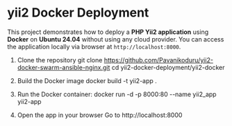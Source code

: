 # yii2 Docker Deployment

This project demonstrates how to deploy a **PHP Yii2 application** using **Docker** on **Ubuntu 24.04** without using any cloud provider. You can access the application locally via browser at `http://localhost:8000`.

1. Clone the repository
git clone https://github.com/Pavanikoduru/yii2-docker-swarm-ansible-nginx.git
cd yii2-docker-deployment/yii2-docker

2. Build the Docker image
docker build -t yii2-app .

3. Run the Docker container:
docker run -d -p 8000:80 --name yii2_app yii2-app
 
4. Open the app in your browser
Go to http://localhost:8000


